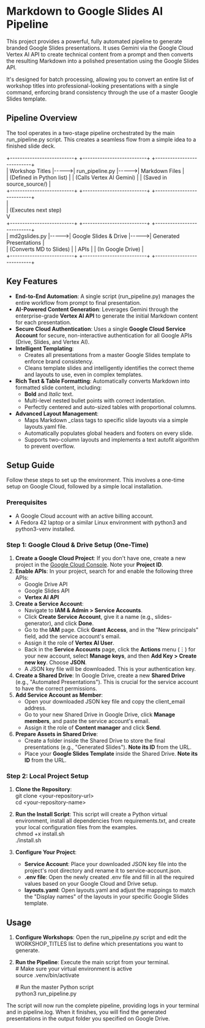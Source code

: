 # **Markdown to Google Slides AI Pipeline**

This project provides a powerful, fully automated pipeline to generate branded Google Slides presentations. It uses Gemini via the Google Cloud Vertex AI API to create technical content from a prompt and then converts the resulting Markdown into a polished presentation using the Google Slides API.

It's designed for batch processing, allowing you to convert an entire list of workshop titles into professional-looking presentations with a single command, enforcing brand consistency through the use of a master Google Slides template.

## **Pipeline Overview**

The tool operates in a two-stage pipeline orchestrated by the main run\_pipeline.py script. This creates a seamless flow from a simple idea to a finished slide deck.

\+--------------------------+      \+--------------------------+      \+---------------------------+  
|      Workshop Titles     |-----\>|     run\_pipeline.py      |-----\>|      Markdown Files       |  
| (Defined in Python list) |      | (Calls Vertex AI Gemini) |      | (Saved in source\_source/) |  
\+--------------------------+      \+--------------------------+      \+---------------------------+  
                                               |  
                                               | (Executes next step)  
                                               V  
\+--------------------------+      \+--------------------------+      \+---------------------------+  
|      md2gslides.py       |-----\>|   Google Slides & Drive  |-----\>|   Generated Presentations |  
|  (Converts MD to Slides) |      |           APIs           |      |    (In Google Drive)      |  
\+--------------------------+      \+--------------------------+      \+---------------------------+

## **Key Features**

* **End-to-End Automation**: A single script (run\_pipeline.py) manages the entire workflow from prompt to final presentation.  
* **AI-Powered Content Generation**: Leverages Gemini through the enterprise-grade **Vertex AI API** to generate the initial Markdown content for each presentation.  
* **Secure Cloud Authentication**: Uses a single **Google Cloud Service Account** for secure, non-interactive authentication for all Google APIs (Drive, Slides, and Vertex AI).  
* **Intelligent Templating**:  
  * Creates all presentations from a master Google Slides template to enforce brand consistency.  
  * Cleans template slides and intelligently identifies the correct theme and layouts to use, even in complex templates.  
* **Rich Text & Table Formatting**: Automatically converts Markdown into formatted slide content, including:  
  * **Bold** and *Italic* text.  
  * Multi-level nested bullet points with correct indentation.  
  * Perfectly centered and auto-sized tables with proportional columns.  
* **Advanced Layout Management**:  
  * Maps Markdown \_class tags to specific slide layouts via a simple layouts.yaml file.  
  * Automatically populates global headers and footers on every slide.  
  * Supports two-column layouts and implements a text autofit algorithm to prevent overflow.

## **Setup Guide**

Follow these steps to set up the environment. This involves a one-time setup on Google Cloud, followed by a simple local installation.

### **Prerequisites**

* A Google Cloud account with an active billing account.  
* A Fedora 42 laptop or a similar Linux environment with python3 and python3-venv installed.

### **Step 1: Google Cloud & Drive Setup (One-Time)**

1. **Create a Google Cloud Project**: If you don't have one, create a new project in the [Google Cloud Console](https://console.cloud.google.com/). Note your **Project ID**.  
2. **Enable APIs**: In your project, search for and enable the following three APIs:  
   * Google Drive API  
   * Google Slides API  
   * **Vertex AI API**  
3. **Create a Service Account**:  
   * Navigate to **IAM & Admin \> Service Accounts**.  
   * Click **Create Service Account**, give it a name (e.g., slides-generator), and click **Done**.  
   * Go to the **IAM** page. Click **Grant Access**, and in the "New principals" field, add the service account's email.  
   * Assign it the role of **Vertex AI User**.  
   * Back in the **Service Accounts** page, click the **Actions** menu (⋮) for your new account, select **Manage keys**, and then **Add Key \> Create new key**. Choose **JSON**.  
   * A JSON key file will be downloaded. This is your authentication key.  
4. **Create a Shared Drive**: In Google Drive, create a new **Shared Drive** (e.g., "Automated Presentations"). This is crucial for the service account to have the correct permissions.  
5. **Add Service Account as Member**:  
   * Open your downloaded JSON key file and copy the client\_email address.  
   * Go to your new Shared Drive in Google Drive, click **Manage members**, and paste the service account's email.  
   * Assign it the role of **Content manager** and click **Send**.  
6. **Prepare Assets in Shared Drive**:  
   * Create a folder inside the Shared Drive to store the final presentations (e.g., "Generated Slides"). **Note its ID** from the URL.  
   * Place your **Google Slides Template** inside the Shared Drive. **Note its ID** from the URL.

### **Step 2: Local Project Setup**

1. **Clone the Repository**:  
   git clone \<your-repository-url\>  
   cd \<your-repository-name\>

2. **Run the Install Script**: This script will create a Python virtual environment, install all dependencies from requirements.txt, and create your local configuration files from the examples.  
   chmod \+x install.sh  
   ./install.sh

3. **Configure Your Project**:  
   * **Service Account**: Place your downloaded JSON key file into the project's root directory and rename it to service-account.json.  
   * **.env file**: Open the newly created .env file and fill in all the required values based on your Google Cloud and Drive setup.  
   * **layouts.yaml**: Open layouts.yaml and adjust the mappings to match the "Display names" of the layouts in your specific Google Slides template.

## **Usage**

1. **Configure Workshops**: Open the run\_pipeline.py script and edit the WORKSHOP\_TITLES list to define which presentations you want to generate.  
2. **Run the Pipeline**: Execute the main script from your terminal.  
   \# Make sure your virtual environment is active  
   source .venv/bin/activate

   \# Run the master Python script  
   python3 run\_pipeline.py

The script will now run the complete pipeline, providing logs in your terminal and in pipeline.log. When it finishes, you will find the generated presentations in the output folder you specified on Google Drive.